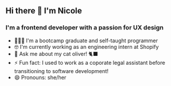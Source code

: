## Hi there 👋 I'm Nicole

### I'm a frontend developer with a passion for UX design

- 👩🏻‍🎓 I'm a bootcamp graduate and self-taught programmer
- 🤓 I'm currently working as an engineering intern at Shopify
- 💬 Ask me about my cat oliver! 🐈‍⬛
- ⚡ Fun fact: I used to work as a coporate legal assistant before transitioning to software development!
- 😄 Pronouns: she/her
